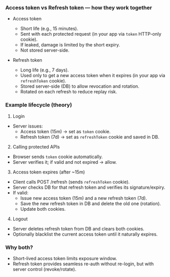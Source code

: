 ### Access token vs Refresh token — how they work together

- Access token
  - Short life (e.g., 15 minutes).
  - Sent with each protected request (in your app via `token` HTTP-only cookie).
  - If leaked, damage is limited by the short expiry.
  - Not stored server-side.

- Refresh token
  - Long life (e.g., 7 days).
  - Used only to get a new access token when it expires (in your app via `refreshToken` cookie).
  - Stored server-side (DB) to allow revocation and rotation.
  - Rotated on each refresh to reduce replay risk.

### Example lifecycle (theory)

1) Login
- Server issues:
  - Access token (15m) → set as `token` cookie.
  - Refresh token (7d) → set as `refreshToken` cookie and saved in DB.

2) Calling protected APIs
- Browser sends `token` cookie automatically.
- Server verifies it; if valid and not expired → allow.

3) Access token expires (after ~15m)
- Client calls POST /refresh (sends `refreshToken` cookie).
- Server checks DB for that refresh token and verifies its signature/expiry.
- If valid:
  - Issue new access token (15m) and a new refresh token (7d).
  - Save the new refresh token in DB and delete the old one (rotation).
  - Update both cookies.

4) Logout
- Server deletes refresh token from DB and clears both cookies.
- Optionally blacklist the current access token until it naturally expires.

### Why both?
- Short-lived access token limits exposure window.
- Refresh token provides seamless re-auth without re-login, but with server control (revoke/rotate).